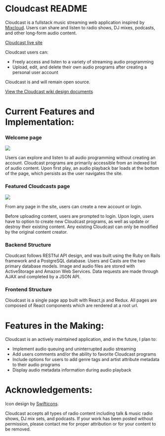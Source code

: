 # Cloudcast README

Cloudcast is a fullstack music streaming web application inspired by [Mixcloud](https://www.mixcloud.com/). Users can share and listen to radio shows, DJ mixes, podcasts, and other long-form audio content.

[Cloudcast live site](https://cloudcast1.herokuapp.com/)

Cloudcast users can:
- Freely access and listen to a variety of streaming audio programming
- Upload, edit, and delete their own audio programs after creating a personal user account

Cloudcast is and will remain open source.

[View the Cloudcast wiki design documents](https://github.com/JamaicaF/cloudcast/wiki)

# Current Features and Implementation:

### Welcome page
![](https://i.imgur.com/FYfr5FF.jpg)

Users can explore and listen to all audio programming without creating an account. Cloudcast programs are primarily accessible from an indexed list of audio content. Upon first play, an audio playback bar loads at the bottom of the page, which persists as the user navigates the site.

### Featured Cloudcasts page
![](https://i.imgur.com/D3SQ4cx.jpg)

From any page in the site, users can create a new account or login.

Before uploading content, users are prompted to login. Upon login, users have to option to create new Cloudcast programs, as well as update or destroy their existing content. Any existing Cloudcast can only be modified by the original content creator.   

### Backend Structure

Cloudcast follows RESTful API design, and was built using the Ruby on Rails framework and a PostgreSQL database. Users and Casts are the two primary database models. Image and audio files are stored with ActiveStorage and Amazon Web Services. Data requests are made through AJAX and completed by a JSON API.

### Frontend Structure

Cloudcast is a single page app built with React.js and Redux. All pages are composed of React components which are rendered at a root url.

# Features in the Making:

Cloudcast is an actively maintained application, and in the future, I plan to:
- Implement audio queuing and uninterrupted audio streaming
- Add users comments and/or the ability to favorite Cloudcast programs
- Include options for users to add genre tags and artist attribute metadata to their audio programs
- Display audio metadata information during audio playback

# Acknowledgements:

Icon design by [Swifticons]( http://swifticons.com/).

Cloudcast accepts all types of radio content including talk & music radio shows, DJ mix sets, and podcasts. If your work has been posted without permission, please contact me for proper attribution or for your content to be removed.

